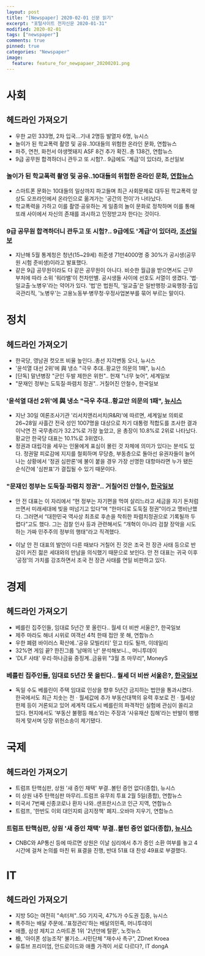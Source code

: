 ```yaml
---
layout: post
title: "[Newspaper] 2020-02-01 신문 읽기"
excerpt: "포털사이트 전자신문 2020-01-31"
modified: 2020-02-01
tags: ["newspaper"]
comments: true
pinned: true
categories: "Newspaper"
image:
  feature: feature_for_newpapaer_20200201.png
---
```

# 사회
## 헤드라인 가져오기
- 우한 교민 333명, 2차 입국...기내 2명등 발열자 6명, 뉴시스
- 놀이가 된 학교폭력 촬영 및 공유..10대들의 위험한 온라인 문화, 연합뉴스
- 파주, 연천, 화천서 야생멧돼지 ASF 8건 추가 확진..총 138건, 연합뉴스
- 9급 공무원 합격하더니 관두고 또 시험?.. 9급에도 '계급'이 있더라, 조선일보

### 놀이가 된 학교폭력 촬영 및 공유..10대들의 위험한 온라인 문화, [연합뉴스](https://news.v.daum.net/v/20200201090510165)
- 스마트폰 문화는 10대들의 일상까지 파고들며 최근 사회문제로 대두된 학교폭력 양상도 오프라인에서 온라인으로 옮겨가는 '공간의 전이'가 나타났다.
- 학교폭력을 가하고 이를 촬영·공유하는 게 일종의 놀이 문화로 정착하며 이를 통해 또래 사이에서 자신의 존재를 과시하고 인정받고자 한다는 것이다.

### 9급 공무원 합격하더니 관두고 또 시험?.. 9급에도 '계급'이 있더라, [조선일보](https://news.v.daum.net/v/20200201030404136)
- 지난해 5월 통계청은 청년(15~29세) 취준생 71만4000명 중 30%가 공시생(공무원 시험 준비생)이라고 발표했다.
- 같은 9급 공무원이라도 다 같은 공무원이 아니다. 비슷한 월급을 받으면서도 근무 부처에 따라 소위 '워라밸'이 천차만별. 공시생들 사이에 선호도 서열이 생겼다. '법·일교출·노병우'라는 약어가 있다. '법'은 법원직, '일교출'은 일반행정·교육행정·출입국관리직, '노병우'는 고용노동부·병무청·우정사업본부를 묶어 부르는 말이다.

# 정치
## 헤드라인 가져오기
- 한국당, 영남권 컷오프 비율 높인다..총선 지각변동 오나, 뉴시스
- '윤석열 대선 2위'에 與 냉소 "극우 추대..황교안 의문의 1패", 뉴시스
- [단독] 말년병장 "군인 두발 제한은 위헌".. 헌재 "너무 늦어", 세계일보
- "문재인 정부는 도둑질·파렴치 정권".. 거칠어진 안철수, 한국일보

### '윤석열 대선 2위'에 與 냉소 "극우 추대..황교안 의문의 1패", [뉴시스](https://news.v.daum.net/v/20200201091853328)
- 지난 30일 여론조사기관 '리서치앤리서치(R&R)'에 따르면, 세계일보 의뢰로 26~28일 사흘간 전국 성인 1007명을 대상으로 차기 대통령 적합도를 조사한 결과 이낙연 전 국무총리가 32.2%로 가장 높았고, 윤 총장이 10.8%로 2위로 나타났다. 황교안 한국당 대표는 10.1%로 3위였다.
- 정권과 대립각을 세우는 인물에게 표심이 몰린 것 자체에 의미가 있다는 분석도 있다. 정권말 피로감에 지지를 철회하며 무당층, 부동층으로 돌아선 유권자들이 늘어나는 상황에서 '정권 심판론'에 불이 붙을 경우 가장 선명한 대항마라면 누가 됐든 순식간에 '심판표'가 결집될 수 있기 때문이다.

### "문재인 정부는 도둑질·파렴치 정권".. 거칠어진 안철수, [한국일보](https://news.v.daum.net/v/20200131182543731)
- 안 전 대표는 이 자리에서 “현 정부는 자기편을 먹여 살리느라고 세금을 자기 돈처럼 쓰면서 미래세대에 빚을 떠넘기고 있다”며 “한마디로 도둑질 정권”이라고 맹비난했다. 그러면서 “대한민국 역사상 최초로 후손을 착취한 파렴치정권으로 기록될까 두렵다”고도 했다. 그는 검찰 인사 등과 관련해서도 “개혁이 아니라 검찰 장악을 시도하는 가짜 민주주의 정부의 행태”라고 직격했다.

- 이날 안 전 대표의 발언이 다른 때보다 거칠어 진 것은 조국 전 장관 사태 등으로 반감이 커진 젊은 세대와의 만남을 의식했기 때문으로 보인다. 안 전 대표는 귀국 이후 ‘공정’의 가치를 강조하면서 조국 전 장관 사태를 연일 비판하고 있다.

# 경제
## 헤드라인 가져오기
- 베를린 집주인들, 임대료 5년간 못 올린다.. 월세 더 비싼 서울은?, 한국일보
- 제주 마라도 해녀 시위로 여객선 4척 한때 접안 못 해, 연합뉴스
- 우한 폐렴 바이러스 확산에..'공유 모빌리티' 믿고 타도 될까, 이데일리
- 32%면 게임 끝? 한진그룹 '남매의 난' 분석해보니.., 머니투데이
- 'DLF 사태' 우리·하나금융 중징계..금융위 "3월 초 마무리", MoneyS

### 베를린 집주인들, 임대료 5년간 못 올린다.. 월세 더 비싼 서울은?, [한국일보](https://news.v.daum.net/v/20200201110245723)
- 독일 수도 베를린이 주택 임대료 인상을 향후 5년간 금지하는 법안을 통과시켰다. 한국에서도 최근 치솟는 전ㆍ월세값에 추가 부동산대책의 유력 후보로 전ㆍ월세상한제 등이 거론되고 있어 세계적 대도시 베를린의 파격적인 실험에 관심이 쏠리고 있다. 현지에서도 ‘부동산 불평등 해소’라는 주장과 ‘사유재산 침해’라는 반발이 팽팽하게 맞서며 당장 위헌소송이 제기됐다.

# 국제
## 헤드라인 가져오기
- 트럼프 탄핵심판, 상원 '새 증인 채택' 부결..볼턴 증언 없다(종합), 뉴시스
- 미 상원 내주 탄핵심판 마무리..트럼프 유무죄 투표 2월 5일(종합), 연합뉴스
- 미국서 7번째 신종코로나 환자 나와..샌프란시스코 인근 지역, 연합뉴스
- 트럼프, '한반도 이외 대인지뢰 금지정책' 폐지..오바마 지우기, 연합뉴스

### 트럼프 탄핵심판, 상원 '새 증인 채택' 부결..볼턴 증언 없다(종합), [뉴시스](https://news.v.daum.net/v/20200201093351517)
- CNBC와 AP통신 등에 따르면 상원은 이날 심리에서 추가 증인 소환 여부를 놓고 4시간에 걸쳐 논의를 마친 뒤 표결을 진행, 반대 51표 대 찬성 49표로 부결했다.

# IT
## 헤드라인 가져오기
- 지방 5G는 여전히 "속터져"..5G 기지국, 47%가 수도권 집중, 뉴시스
- 폭주하는 배달 주문에..'표정관리'하는 배달의민족, 머니투데이
- 애플, 삼성 제치고 스마트폰 1위 '2년만에 탈환', 노컷뉴스
- 檢, '아이폰 성능조작' 불기소..시민단체 "재수사 촉구", ZDnet Kroea
- 유튜브 프리미엄, 안드로이드와 애플 가격이 서로 다르다?, IT dongA

